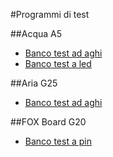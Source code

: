 #Programmi di test 

##Acqua A5

* [Banco test ad aghi](https://github.com/tanzilli/tanzotest/tree/master/acqua/banco_aghi)
* [Banco test a led](https://github.com/tanzilli/tanzotest/tree/master/acqua/banco_led)

##Aria G25

* [Banco test ad aghi](https://github.com/tanzilli/tanzotest/tree/master/aria/test_banco_aghi)

##FOX Board G20

* [Banco test a pin](https://github.com/tanzilli/tanzotest/tree/master/foxg20)



